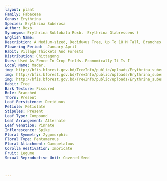 ```yaml
---
layout: plant
Family: Fabaceae
Genus: Erythrina
Species: Erythrina Suberosa
Author: Roxb.
Synonyms: Erythrina Sublobata Roxb., Erythrina Glabrescens (
English Name: 
Description: A Medium-sized, Deciduous Tree, Up To 18 M Tall, Branches Armed With White Or Pale Yellow Prickles, Young Parts, Under Surface Of Leaflets And Inflorescence Softly Tomentose. Leaflets Rhomboid-ovate, Or Obliquely Deltoid, 7.5-20.0 Cm Long And Broad, Deep Green And Glabrous Above, Glaucous And Matted With Grey, Cottony, Pubescence. Raceme Dense, Near The Tip Of Branches, 5-10 Cm Long. Calyx Campanulate, Becoming Deeply Bilabiate. Petals Scarlet, Standard 3.8-5.0 Cm Long, Oblong, Narrowed Into A Short Claw, Keels Connate, Less Than Half The Length Of The Standard. Stamens 10, Vexillary Free. Fruit A Pod, 12.5-15.0 Cm Long, Torulose, 2-5 Seeded, Black.
Flowering Period:  January-April
Habit: Village Thickets And Forests.
Distribution: Chittagong
Uses: Used As Fence In Crop Fields. Economically It Is I
Local Name: Madar, 
img: http://bfis.bforest.gov.bd/TreeInfo/public/uploads/Erythrina_suberosa.jpg
img: http://bfis.bforest.gov.bd/TreeInfo/public/uploads/Erythrina_suberosa1.jpg
img: http://bfis.bforest.gov.bd/TreeInfo/public/uploads/Erythrina_suberosa2.jpg
Habit: Tree
Bark Texture: Fissured
Bole: Branched
Thorn: Present
Leaf Persistence: Deciduous
Petiole: Petiolate
Stipules: Present
Leaf Type: Compound
Leaf Arrangement: Alternate
Leaf Venation: Pinnate
Inflorescence: Spike
Floral Symmetry: Zygomorphic
Floral Type: Pentamerous
Floral Attachment: Gamopetalous
Corolla Aestivation: Imbricate
Fruit: Legume
Sexual Reproductive Unit: Covered Seed



---
```



